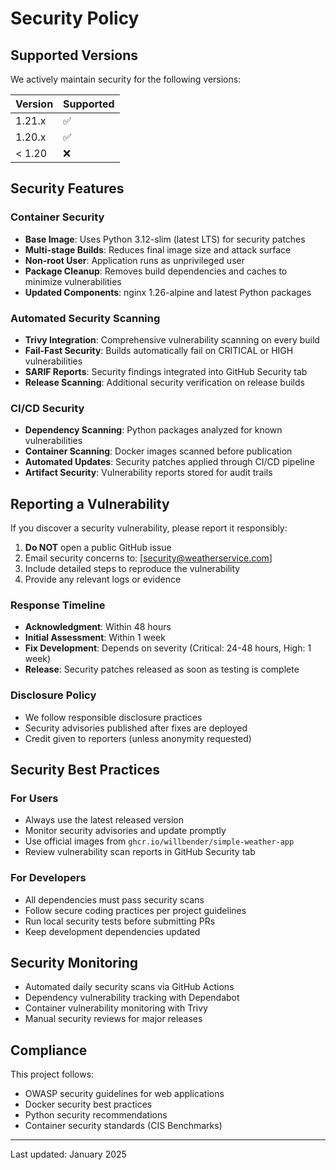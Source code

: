 # Security Policy

## Supported Versions

We actively maintain security for the following versions:

| Version | Supported          |
| ------- | ------------------ |
| 1.21.x  | :white_check_mark: |
| 1.20.x  | :white_check_mark: |
| < 1.20  | :x:                |

## Security Features

### Container Security

- **Base Image**: Uses Python 3.12-slim (latest LTS) for security patches
- **Multi-stage Builds**: Reduces final image size and attack surface
- **Non-root User**: Application runs as unprivileged user
- **Package Cleanup**: Removes build dependencies and caches to minimize vulnerabilities
- **Updated Components**: nginx 1.26-alpine and latest Python packages

### Automated Security Scanning

- **Trivy Integration**: Comprehensive vulnerability scanning on every build
- **Fail-Fast Security**: Builds automatically fail on CRITICAL or HIGH vulnerabilities
- **SARIF Reports**: Security findings integrated into GitHub Security tab
- **Release Scanning**: Additional security verification on release builds

### CI/CD Security

- **Dependency Scanning**: Python packages analyzed for known vulnerabilities  
- **Container Scanning**: Docker images scanned before publication
- **Automated Updates**: Security patches applied through CI/CD pipeline
- **Artifact Security**: Vulnerability reports stored for audit trails

## Reporting a Vulnerability

If you discover a security vulnerability, please report it responsibly:

1. **Do NOT** open a public GitHub issue
2. Email security concerns to: [security@weatherservice.com]
3. Include detailed steps to reproduce the vulnerability
4. Provide any relevant logs or evidence

### Response Timeline

- **Acknowledgment**: Within 48 hours
- **Initial Assessment**: Within 1 week
- **Fix Development**: Depends on severity (Critical: 24-48 hours, High: 1 week)
- **Release**: Security patches released as soon as testing is complete

### Disclosure Policy

- We follow responsible disclosure practices
- Security advisories published after fixes are deployed
- Credit given to reporters (unless anonymity requested)

## Security Best Practices

### For Users

- Always use the latest released version
- Monitor security advisories and update promptly
- Use official images from `ghcr.io/willbender/simple-weather-app`
- Review vulnerability scan reports in GitHub Security tab

### For Developers

- All dependencies must pass security scans
- Follow secure coding practices per project guidelines
- Run local security tests before submitting PRs
- Keep development dependencies updated

## Security Monitoring

- Automated daily security scans via GitHub Actions
- Dependency vulnerability tracking with Dependabot
- Container vulnerability monitoring with Trivy
- Manual security reviews for major releases

## Compliance

This project follows:

- OWASP security guidelines for web applications
- Docker security best practices
- Python security recommendations
- Container security standards (CIS Benchmarks)

---

Last updated: January 2025